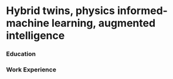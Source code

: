 # Hybrid twins, physics informed-machine learning, augmented intelligence

### Education


### Work Experience
